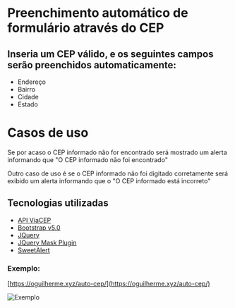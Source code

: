 # Preenchimento automático de formulário através do CEP
## Inseria um CEP válido, e os seguintes campos serão preenchidos automaticamente:

- Endereço
- Bairro
- Cidade
- Estado

# Casos de uso
Se por acaso o CEP informado não for encontrado será mostrado um alerta informando que "O CEP informado não foi encontrado"

Outro caso de uso é se o CEP informado não foi digitado corretamente será exibido um alerta informando que o "O CEP informado está incorreto"

## Tecnologias utilizadas
- [API ViaCEP](https://viacep.com.br/)
- [Bootstrap v5.0](https://getbootstrap.com/)
- [JQuery](https://code.jquery.com/)
- [JQuery Mask Plugin](https://igorescobar.github.io/jQuery-Mask-Plugin/)
- [SweetAlert](https://sweetalert.js.org/)


### Exemplo:
[https://oguilherme.xyz/auto-cep/](https://oguilherme.xyz/auto-cep/)


![Exemplo](https://i.imgur.com/P2AClEf.png)
